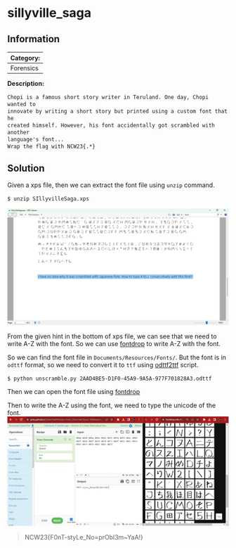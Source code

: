 # sillyville_saga

## Information
**Category:** |
--- | 
Forensics|

**Description:** 
~~~
Chopi is a famous short story writer in Teruland. One day, Chopi wanted to
innovate by writing a short story but printed using a custom font that he
created himself. However, his font accidentally got scrambled with another
language's font...
Wrap the flag with NCW23{.*}
~~~
## Solution
Given a xps file, then we can extract the font file using `unzip` command.
```bash
$ unzip SIllyvilleSaga.xps
```
![Alt text](attachments/hint.png)

From the given hint in the bottom of xps file, we can see that we need to write A-Z with the font. So we can use [fontdrop](fontdrop.info) to write A-Z with the font.

So we can find the font file in `Documents/Resources/Fonts/`. But the font is in `odttf` format, so we need to convert it to `ttf` using [odttf2ttf](unscramble.py) script.
```shell
$ python unscramble.py 2AAD4BE5-D1F0-45A9-9A5A-977F701828A3.odttf
```

Then we can open the font file using [fontdrop](fontdrop.info)

Then to write the A-Z using the font, we need to type the unicode of the font.
![Alt text](attachments/flag.png)   

> NCW23{F0nT-styLe_No=prObl3m~YaA!}